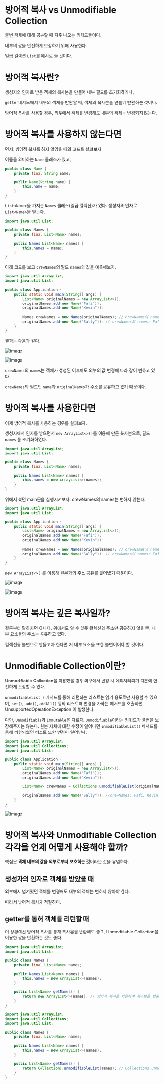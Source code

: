 # 방어적 복사 vs  Unmodifiable Collection

불변 객체에 대해 공부할 때 자주 나오는 키워드들이다.

내부의 값을 안전하게 보장하기 위해 사용한다.

일급 컬렉션 ```List```를 예시로 들 것이다.

# 방어적 복사란?

생성자의 인자로 받은 객체의 복사본을 만들어 내부 필드를 초기화하거나,

```getter```메서드에서 내부의 객체를 반환할 때, 객체의 복사본을 만들어 반환하는 것이다.

방어적 복사를 사용할 경우, 외부에서 객체를 변경해도 내부의 객체는 변경되지 않는다.

# 방어적 복사를 사용하지 않는다면

먼저, 방어적 복사를 하지 않았을 때의 코드를 살펴보자.

이름을 의미하는 ```Name``` 클래스가 있고,

```java
public class Name {
    private final String name;

    public Name(String name) {
        this.name = name;
    }
}
```

```List<Name>```을 가지는 ```Names``` 클래스(일급 컬렉션)가 있다. 생성자의 인자로 ```List<Name>```을 받는다. 

```java
import java.util.List;

public class Names {
    private final List<Name> names;

    public Names(List<Name> names) {
        this.names = names;
    }
}

```

아래 코드를 보고 ```crewNames```의 필드 ```names```의 값을 예측해보자. 

```java
import java.util.ArrayList;
import java.util.List;

public class Application {
    public static void main(String[] args) {
        List<Name> originalNames = new ArrayList<>();
        originalNames.add(new Name("Fafi"));
        originalNames.add(new Name("Kevin"));
        
        Names crewNames = new Names(originalNames); // crewNames의 names: Fafi, Kevin
        originalNames.add(new Name("Sally")); // crewNames의 names: Fafi, Kevin, Sally
    }
}

```

결과는 다음과 같다.

![image](https://user-images.githubusercontent.com/50273712/116027811-c83eea80-a690-11eb-9e0e-6c8883097df2.png)

![image](https://user-images.githubusercontent.com/50273712/116027820-ce34cb80-a690-11eb-9d63-c0412d001923.png)


```crewNames```의 ```names```는 객체가 생성된 이후에도 외부의 값 변경에 따라 같이 변하고 있다.

```crewNames```의 필드인 ```name```과 ```originalNames```가 주소를 공유하고 있기 때문이다. 

# 방어적 복사를 사용한다면

이제 방어적 복사를 사용하는 경우를 살펴보자.

생성자에서 인자를 받으면서 ```new ArrayList<>()```를 이용해 만든 복사본으로, 필드```names``` 를 초기화하였다.

```java
import java.util.ArrayList;
import java.util.List;

public class Names {
    private final List<Name> names;

    public Names(List<Name> names) {
        this.names = new ArrayList<>(names);
    }
}
```

위에서 썼던 main문을 실행시켜보자. crewNames의 names는 변하지 않는다.

```java
import java.util.ArrayList;
import java.util.List;

public class Application {
    public static void main(String[] args) {
        List<Name> originalNames = new ArrayList<>();
        originalNames.add(new Name("Fafi"));
        originalNames.add(new Name("Kevin"));
        
        Names crewNames = new Names(originalNames); // crewNames의 names: Fafi, Kevin
        originalNames.add(new Name("Sally")); // crewNames의 names: Fafi, Kevin
    }
}

```

```new ArrayList<>()```를 이용해 원본과의 주소 공유를 끊어냈기 때문이다.

![image](https://user-images.githubusercontent.com/50273712/116027869-e9074000-a690-11eb-8245-19018a048627.png)

![image](https://user-images.githubusercontent.com/50273712/116027871-e99fd680-a690-11eb-8ad2-e2fbdc91615b.png)

# 방어적 복사는 깊은 복사일까?

결론부터 말하자면 아니다. 위에서도 알 수 있듯 컬렉션의 주소만 공유하지 않을 뿐, 내부 요소들의 주소는 공유하고 있다. 

컬렉션을 불변으로 만들고자 한다면 저 내부 요소들 또한 불변이어야 할 것이다.

# Unmodifiable Collection이란?

Unmodifiable Collection을 이용했을 경우 외부에서 변경 시 예외처리되기 때문에 안전하게 보장할 수 있다. 

```unmodifiableList()``` 메서드를 통해 리턴되는 리스트는 읽기 용도로만 사용할 수 있으며,  ```set()```,``` add()```, ```addAll()``` 등의 리스트에 변경을 가하는 메서드를 호출하면 UnsupportedOperationException 이 발생한다. 

다만, ```Unmodifiable```과 ```Immutable```은 다르다. ```Unmodifiable```이라는 키워드가 불변을 보장해주지는 않는다. 원본 자체에 대한 수정이 일어나면 ```unmodifiableList()``` 메서드를 통해 리턴되었던 리스트 또한 변경이 일어난다.

```java
import java.util.ArrayList;
import java.util.Collections;
import java.util.List;

public class Application {
    public static void main(String[] args) {
        List<Name> originalNames = new ArrayList<>();
        originalNames.add(new Name("Fafi"));
        originalNames.add(new Name("Kevin"));

        List<Name> crewNames = Collections.unmodifiableList(originalNames); // crewNames: Fafi, Kevin

        originalNames.add(new Name("Sally")); //crewNames: Fafi, Kevin, Sally
    }
}

```

![image](https://user-images.githubusercontent.com/50273712/116027872-ea386d00-a690-11eb-96c6-e78f3b6b6f78.png)

# 방어적 복사와 Unmodifiable Collection 각각을 언제 어떻게 사용해야 할까?

핵심은 **객체 내부의 값을 외부로부터 보호하는 것**이라는 것을 유념하자.



## 생성자의 인자로 객체를 받았을 때

외부에서 넘겨줬던 객체를 변경해도 내부의 객체는 변하지 않아야 한다.

따라서 방어적 복사가 적절하다.



## getter를 통해 객체를 리턴할 때

이 상황에선 방어적 복사를 통해 복사본을 반환해도 좋고, Unmodifiable Collection을 이용한 값을 반환하는 것도 좋다.

```java
import java.util.ArrayList;
import java.util.List;

public class Names {
    private final List<Name> names;

    public Names(List<Name> names) {
        this.names = new ArrayList<>(names);
    }

    public List<Name> getNames() {
        return new ArrayList<>(names); // 방어적 복사를 이용하여 복사본을 반환한다.
    }
}
```

```java
import java.util.ArrayList;
import java.util.Collections;
import java.util.List;

public class Names {
    private final List<Name> names;

    public Names(List<Name> names) {
        this.names = new ArrayList<>(names);
    }

    public List<Name> getNames() {
        return Collections.unmodifiableList(names); // Collections.unmodifiableList 메서드를 이용하여 반환한다.
    }
}
```



 

















